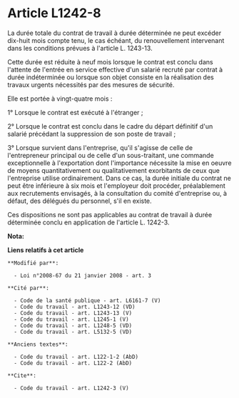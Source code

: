 # Article L1242-8

La durée totale du contrat de travail à durée déterminée ne peut excéder dix-huit mois compte tenu, le cas échéant, du
renouvellement intervenant dans les conditions prévues à l'article L. 1243-13. 

Cette durée est réduite à neuf mois lorsque le contrat est conclu dans l'attente de l'entrée en service effective d'un
salarié recruté par contrat à durée indéterminée ou lorsque son objet consiste en la réalisation des travaux urgents
nécessités par des mesures de sécurité. 

Elle est portée à vingt-quatre mois : 

1° Lorsque le contrat est exécuté à l'étranger ; 

2° Lorsque le contrat est conclu dans le cadre du départ définitif d'un salarié précédant la suppression de son poste de
travail ; 

3° Lorsque survient dans l'entreprise, qu'il s'agisse de celle de l'entrepreneur principal ou de celle d'un sous-traitant,
une commande exceptionnelle à l'exportation dont l'importance nécessite la mise en oeuvre de moyens quantitativement ou
qualitativement exorbitants de ceux que l'entreprise utilise ordinairement. Dans ce cas, la durée initiale du contrat ne peut
être inférieure à six mois et l'employeur doit procéder, préalablement aux recrutements envisagés, à la consultation du
comité d'entreprise ou, à défaut, des délégués du personnel, s'il en existe. 

Ces dispositions ne sont pas applicables au contrat de travail à durée déterminée conclu en application de l'article L.
1242-3.

**Nota:**



**Liens relatifs à cet article**

	**Modifié par**:

	  - Loi n°2008-67 du 21 janvier 2008 - art. 3

	**Cité par**:

	  - Code de la santé publique - art. L6161-7 (V)
	  - Code du travail - art. L1243-12 (VD)
	  - Code du travail - art. L1243-13 (V)
	  - Code du travail - art. L1245-1 (V)
	  - Code du travail - art. L1248-5 (VD)
	  - Code du travail - art. L5132-5 (VD)

	**Anciens textes**:

	  - Code du travail - art. L122-1-2 (AbD)
	  - Code du travail - art. L122-2 (AbD)

	**Cite**:

	  - Code du travail - art. L1242-3 (V)
